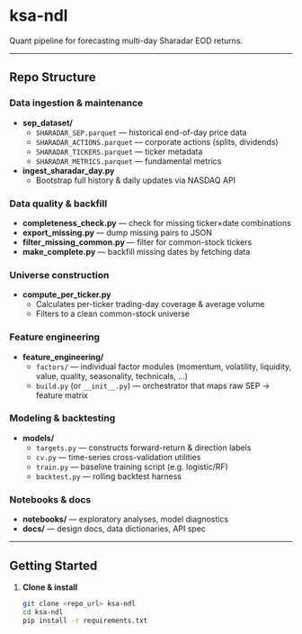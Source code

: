 # ksa-ndl

Quant pipeline for forecasting multi-day Sharadar EOD returns.

---

## Repo Structure

### Data ingestion & maintenance  
- **sep_dataset/**  
  - `SHARADAR_SEP.parquet` — historical end-of-day price data  
  - `SHARADAR_ACTIONS.parquet` — corporate actions (splits, dividends)  
  - `SHARADAR_TICKERS.parquet` — ticker metadata  
  - `SHARADAR_METRICS.parquet` — fundamental metrics  
- **ingest_sharadar_day.py**  
  - Bootstrap full history & daily updates via NASDAQ API  

### Data quality & backfill  
- **completeness_check.py** — check for missing ticker×date combinations  
- **export_missing.py** — dump missing pairs to JSON  
- **filter_missing_common.py** — filter for common-stock tickers  
- **make_complete.py** — backfill missing dates by fetching data  

### Universe construction  
- **compute_per_ticker.py**  
  - Calculates per-ticker trading-day coverage & average volume  
  - Filters to a clean common-stock universe  

### Feature engineering  
- **feature_engineering/**  
  - `factors/` — individual factor modules (momentum, volatility, liquidity, value, quality, seasonality, technicals, …)  
  - `build.py` (or `__init__.py`) — orchestrator that maps raw SEP → feature matrix  

### Modeling & backtesting  
- **models/**  
  - `targets.py` — constructs forward-return & direction labels  
  - `cv.py` — time-series cross-validation utilities  
  - `train.py` — baseline training script (e.g. logistic/RF)  
  - `backtest.py` — rolling backtest harness  

### Notebooks & docs  
- **notebooks/** — exploratory analyses, model diagnostics  
- **docs/** — design docs, data dictionaries, API spec  

---

## Getting Started

1. **Clone & install**  
   ```bash
   git clone <repo_url> ksa-ndl
   cd ksa-ndl
   pip install -r requirements.txt

